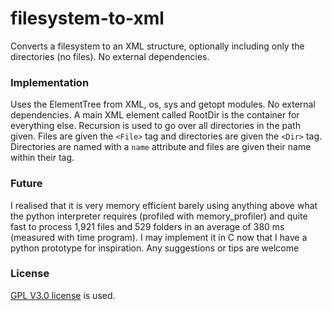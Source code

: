 # filesystem-to-xml
Converts a filesystem to an XML structure, optionally including only the directories (no files). No external dependencies.


### Implementation
Uses the ElementTree from XML, os, sys and getopt modules. No external dependencies. A main XML element called RootDir is the container for everything else. Recursion is used to go over all directories in the path given. Files are given the `<File>` tag and directories are given the `<Dir>` tag.
Directories are named with a `name` attribute and files are given their name within their tag.

### Future
<!-- I want to make this very memory-efficient and fast (currently average of 22.5 MiB (measured with memory_profiler module) and runtime of 380 ms average (measured with time) on a directory with 1,921 files and 529 folders).--> I realised that it is very memory efficient barely using anything above what the python interpreter requires (profiled with memory_profiler) and quite fast to process 1,921 files and 529 folders in an average of 380 ms (measured with time program). I may implement it in C now that I have a python prototype for inspiration. Any suggestions or tips are welcome

### License
[GPL V3.0 license](https://www.gnu.org/licenses/gpl-3.0.en.html) is used.
